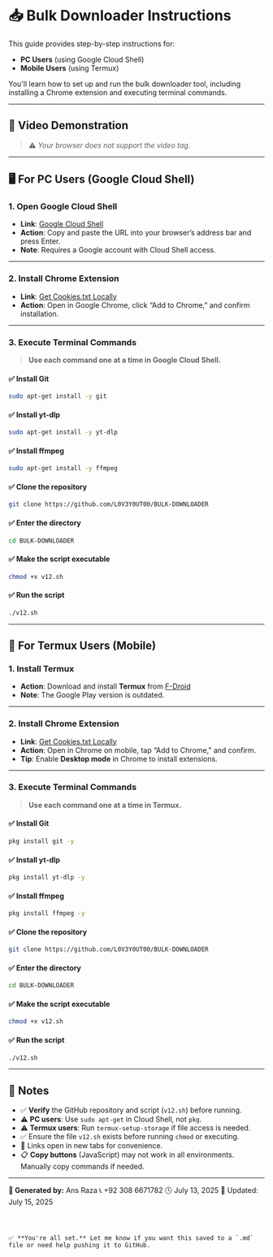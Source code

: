# 📥 Bulk Downloader Instructions

This guide provides step-by-step instructions for:

- **PC Users** (using Google Cloud Shell)
- **Mobile Users** (using Termux)

You'll learn how to set up and run the bulk downloader tool, including installing a Chrome extension and executing terminal commands.

---

## 🎥 Video Demonstration

> ⚠️ _Your browser does not support the video tag._

---

## 🖥️ For PC Users (Google Cloud Shell)

### 1. Open Google Cloud Shell

- **Link**: [Google Cloud Shell](https://shell.cloud.google.com/)
- **Action**: Copy and paste the URL into your browser’s address bar and press Enter.
- **Note**: Requires a Google account with Cloud Shell access.

---

### 2. Install Chrome Extension

- **Link**: [Get Cookies.txt Locally](https://chrome.google.com/webstore/detail/get-cookiestxt-locally/)
- **Action**: Open in Google Chrome, click “Add to Chrome,” and confirm installation.

---

### 3. Execute Terminal Commands

> **Use each command one at a time in Google Cloud Shell.**

#### ✅ Install Git
```bash
sudo apt-get install -y git
````

#### ✅ Install yt-dlp

```bash
sudo apt-get install -y yt-dlp
```

#### ✅ Install ffmpeg

```bash
sudo apt-get install -y ffmpeg
```

#### ✅ Clone the repository

```bash
git clone https://github.com/L0V3Y0UT00/BULK-DOWNLOADER
```

#### ✅ Enter the directory

```bash
cd BULK-DOWNLOADER
```

#### ✅ Make the script executable

```bash
chmod +x v12.sh
```

#### ✅ Run the script

```bash
./v12.sh
```

---

## 📱 For Termux Users (Mobile)

### 1. Install Termux

* **Action**: Download and install **Termux** from [F-Droid](https://f-droid.org/en/packages/com.termux/)
* **Note**: The Google Play version is outdated.

---

### 2. Install Chrome Extension

* **Link**: [Get Cookies.txt Locally](https://chrome.google.com/webstore/detail/get-cookiestxt-locally/)
* **Action**: Open in Chrome on mobile, tap “Add to Chrome,” and confirm.
* **Tip**: Enable **Desktop mode** in Chrome to install extensions.

---

### 3. Execute Terminal Commands

> **Use each command one at a time in Termux.**

#### ✅ Install Git

```bash
pkg install git -y
```

#### ✅ Install yt-dlp

```bash
pkg install yt-dlp -y
```

#### ✅ Install ffmpeg

```bash
pkg install ffmpeg -y
```

#### ✅ Clone the repository

```bash
git clone https://github.com/L0V3Y0UT00/BULK-DOWNLOADER
```

#### ✅ Enter the directory

```bash
cd BULK-DOWNLOADER
```

#### ✅ Make the script executable

```bash
chmod +x v12.sh
```

#### ✅ Run the script

```bash
./v12.sh
```

---

## 📝 Notes

* ✅ **Verify** the GitHub repository and script (`v12.sh`) before running.
* ⚠️ **PC users**: Use `sudo apt-get` in Cloud Shell, not `pkg`.
* ⚠️ **Termux users**: Run `termux-setup-storage` if file access is needed.
* ✅ Ensure the file `v12.sh` exists before running `chmod` or executing.
* 🔗 Links open in new tabs for convenience.
* 📋 **Copy buttons** (JavaScript) may not work in all environments. Manually copy commands if needed.

---

**📅 Generated by:** Ans Raza
📞 +92 308 6671782
🕓 July 13, 2025
🔄 Updated: July 15, 2025

```



✅ **You're all set.** Let me know if you want this saved to a `.md` file or need help pushing it to GitHub.
```
